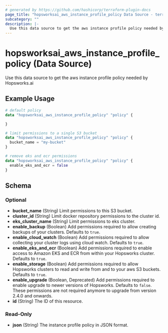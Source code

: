 ```yaml
---
# generated by https://github.com/hashicorp/terraform-plugin-docs
page_title: "hopsworksai_aws_instance_profile_policy Data Source - terraform-provider-hopsworksai"
subcategory: ""
description: |-
  Use this data source to get the aws instance profile policy needed by Hopsworks.ai
---
```


# hopsworksai_aws_instance_profile_policy (Data Source)

Use this data source to get the aws instance profile policy needed by Hopsworks.ai

## Example Usage

```terraform
# default policy
data "hopsworksai_aws_instance_profile_policy" "policy" {

}

# limit permissions to a single S3 bucket
data "hopsworksai_aws_instance_profile_policy" "policy" {
  bucket_name = "my-bucket"
}

# remove eks and ecr permissions
data "hopsworksai_aws_instance_profile_policy" "policy" {
  enable_eks_and_ecr = false
}
```

<!-- schema generated by tfplugindocs -->
## Schema

### Optional

- **bucket_name** (String) Limit permissions to this S3 bucket.
- **cluster_id** (String) Limit docker repository permissions to the cluster id.
- **eks_cluster_name** (String) Limit permissions to eks cluster.
- **enable_backup** (Boolean) Add permissions required to allow creating backups of your clusters. Defaults to `true`.
- **enable_cloud_watch** (Boolean) Add permissions required to allow collecting your cluster logs using cloud watch. Defaults to `true`.
- **enable_eks_and_ecr** (Boolean) Add permissions required to enable access to Amazon EKS and ECR from within your Hopsworks cluster. Defaults to `true`.
- **enable_storage** (Boolean) Add permissions required to allow Hopsworks clusters to read and write from and to your aws S3 buckets. Defaults to `true`.
- **enable_upgrade** (Boolean, Deprecated) Add permissions required to enable upgrade to newer versions of Hopsworks. Defaults to `false`. These permissions are not required anymore to upgrade from version 2.4.0 and onwards.
- **id** (String) The ID of this resource.

### Read-Only

- **json** (String) The instance profile policy in JSON format.


